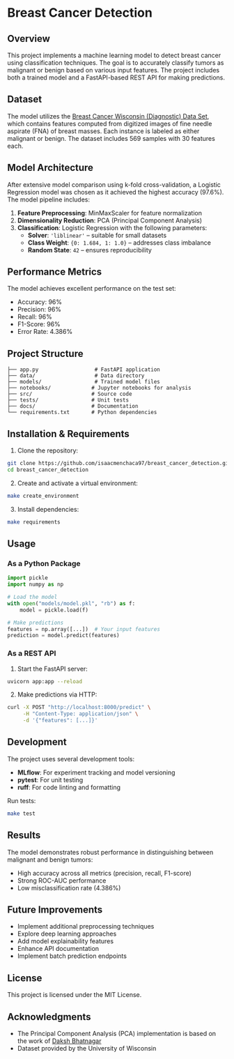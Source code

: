 # Breast Cancer Detection

## Overview

This project implements a machine learning model to detect breast cancer using classification techniques. The goal is to accurately classify tumors as malignant or benign based on various input features. The project includes both a trained model and a FastAPI-based REST API for making predictions.

## Dataset

The model utilizes the [Breast Cancer Wisconsin (Diagnostic) Data Set][1], which contains features computed from digitized images of fine needle aspirate (FNA) of breast masses. Each instance is labeled as either malignant or benign. The dataset includes 569 samples with 30 features each.

## Model Architecture

After extensive model comparison using k-fold cross-validation, a Logistic Regression model was chosen as it achieved the highest accuracy (97.6%). The model pipeline includes:

1. **Feature Preprocessing**: MinMaxScaler for feature normalization
2. **Dimensionality Reduction**: PCA (Principal Component Analysis)
3. **Classification**: Logistic Regression with the following parameters:
   - **Solver**: `'liblinear'` – suitable for small datasets
   - **Class Weight**: `{0: 1.684, 1: 1.0}` – addresses class imbalance
   - **Random State**: `42` – ensures reproducibility

## Performance Metrics

The model achieves excellent performance on the test set:
- Accuracy: 96%
- Precision: 96%
- Recall: 96%
- F1-Score: 96%
- Error Rate: 4.386%

## Project Structure

```
├── app.py                  # FastAPI application
├── data/                   # Data directory
├── models/                 # Trained model files
├── notebooks/             # Jupyter notebooks for analysis
├── src/                   # Source code
├── tests/                 # Unit tests
├── docs/                  # Documentation
└── requirements.txt       # Python dependencies
```

## Installation & Requirements

1. Clone the repository:
```bash
git clone https://github.com/isaacmenchaca97/breast_cancer_detection.git
cd breast_cancer_detection
```

2. Create and activate a virtual environment:
```bash
make create_environment
```

3. Install dependencies:
```bash
make requirements
```

## Usage

### As a Python Package

```python
import pickle
import numpy as np

# Load the model
with open("models/model.pkl", "rb") as f:
    model = pickle.load(f)

# Make predictions
features = np.array([...])  # Your input features
prediction = model.predict(features)
```

### As a REST API

1. Start the FastAPI server:
```bash
uvicorn app:app --reload
```

2. Make predictions via HTTP:
```bash
curl -X POST "http://localhost:8000/predict" \
     -H "Content-Type: application/json" \
     -d '{"features": [...]}'
```

## Development

The project uses several development tools:
- **MLflow**: For experiment tracking and model versioning
- **pytest**: For unit testing
- **ruff**: For code linting and formatting

Run tests:
```bash
make test
```

## Results

The model demonstrates robust performance in distinguishing between malignant and benign tumors:

- High accuracy across all metrics (precision, recall, F1-score)
- Strong ROC-AUC performance
- Low misclassification rate (4.386%)

## Future Improvements

- Implement additional preprocessing techniques
- Explore deep learning approaches
- Add model explainability features
- Enhance API documentation
- Implement batch prediction endpoints

## License

This project is licensed under the MIT License.

## Acknowledgments

- The Principal Component Analysis (PCA) implementation is based on the work of [Daksh Bhatnagar][2]
- Dataset provided by the University of Wisconsin

[1]: https://doi.org/10.24432/C5DW2B
[2]: https://www.kaggle.com/code/bhatnagardaksh/pca-and-lda-implementation/notebook 